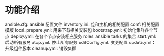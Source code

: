 # 功能介绍

ansible.cfg: ansible 配置文件
inventory.ini: 组和主机的相关配置
conf:  相关配置模版
local_prepare.yml: 用来下载相关安装包
bootstrap.yml: 初始化集群各个节点
deploy.yml: 在各个节点安装相应服务
roles: ansible tasks 的集合
start.yml: 启动所有服务
stop.yml: 停止所有服务
editConfig.yml: 变更配置
update.yml： 升级组件版本
cleanup.yml: 销毁集群
